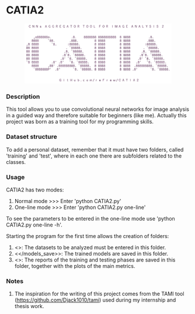 # CATIA2

<p align="center" width="100%">
   <img width="80%" src="https://raw.githubusercontent.com/reFraw/CATIA2/main/images/CATIA2.png">
</p>

### Description
This tool allows you to use convolutional neural networks for image analysis in a guided way and therefore suitable for beginners (like me).
Actually this project was born as a training tool for my programming skills.

### Dataset structure
To add a personal dataset, remember that it must have two folders, called 'training' and 'test', where in each one there are subfolders related to the classes.

### Usage
CATIA2 has two modes:
1) Normal mode >>> Enter 'python CATIA2.py'
2) One-line mode >>> Enter 'python CATIA2.py one-line'

To see the parameters to be entered in the one-line mode use 'python CATIA2.py one-line -h'.

Starting the program for the first time allows the creation of folders:
1) <</DATASET>>: The datasets to be analyzed must be entered in this folder.
2) <</models_save>>: The trained models are saved in this folder.
3) <</results>>: The reports of the training and testing phases are saved in this folder, together with the plots of the main metrics.

### Notes
1) The inspiration for the writing of this project comes from the TAMI tool (https://github.com/Djack1010/tami) used during my internship and thesis work.

